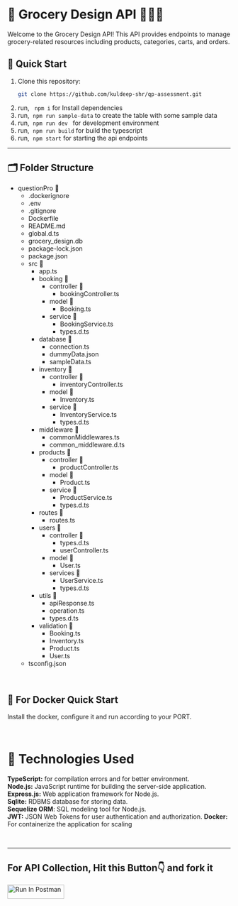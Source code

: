 # 🛒 Grocery Design API 🥦🍎🍞

Welcome to the Grocery Design API! This API provides endpoints to manage grocery-related resources including products, categories, carts, and orders.

## 🚀 Quick Start

1. Clone this repository:
   ```bash
   git clone https://github.com/kuldeep-shr/qp-assessment.git
   ```
2. run, &nbsp; `npm i` for Install dependencies
3. run,&nbsp; `npm run sample-data` to create the table with some sample data
4. run,&nbsp; `npm run dev ` for development environment
5. run,&nbsp; `npm run build` for build the typescript
6. run,&nbsp; `npm start` for starting the api endpoints
   <br />

---

## 🗂️ Folder Structure

- questionPro 📁
  - .dockerignore
  - .env
  - .gitignore
  - Dockerfile
  - README.md
  - global.d.ts
  - grocery_design.db
  - package-lock.json
  - package.json
  - src 📁
    - app.ts
    - booking 📁
      - controller 📁
        - bookingController.ts
      - model 📁
        - Booking.ts
      - service 📁
        - BookingService.ts
        - types.d.ts
    - database 📁
      - connection.ts
      - dummyData.json
      - sampleData.ts
    - inventory 📁
      - controller 📁
        - inventoryController.ts
      - model 📁
        - Inventory.ts
      - service 📁
        - InventoryService.ts
        - types.d.ts
    - middleware 📁
      - commonMiddlewares.ts
      - common_middleware.d.ts
    - products 📁
      - controller 📁
        - productController.ts
      - model 📁
        - Product.ts
      - service 📁
        - ProductService.ts
        - types.d.ts
    - routes 📁
      - routes.ts
    - users 📁
      - controller 📁
        - types.d.ts
        - userController.ts
      - model 📁
        - User.ts
      - services 📁
        - UserService.ts
        - types.d.ts
    - utils 📁
      - apiResponse.ts
      - operation.ts
      - types.d.ts
    - validation 📁
      - Booking.ts
      - Inventory.ts
      - Product.ts
      - User.ts
  - tsconfig.json

<br />

## 🐳 For Docker Quick Start

Install the docker, configure it and run according to your PORT.

 <br />

# 🔧 **Technologies Used** <br />

**TypeScript:** for compilation errors and for better environment. <br />
**Node.js:** JavaScript runtime for building the server-side application. <br />
**Express.js:** Web application framework for Node.js. <br />
**Sqlite:** RDBMS database for storing data. <br />
**Sequelize ORM**: SQL modeling tool for Node.js. <br />
**JWT:** JSON Web Tokens for user authentication and authorization.
**Docker:** For containerize the application for scaling

<br />

---

## For API Collection, Hit this Button👇 and fork it

[<img src="https://run.pstmn.io/button.svg" alt="Run In Postman" style="width: 128px; height: 32px;">](https://god.gw.postman.com/run-collection/30468072-86497d55-1638-4738-be20-2f16db59c9c8?action=collection%2Ffork&source=rip_markdown&collection-url=entityId%3D30468072-86497d55-1638-4738-be20-2f16db59c9c8%26entityType%3Dcollection%26workspaceId%3Df23107e9-d20e-43ac-9da2-1d9a23d50e0f)
